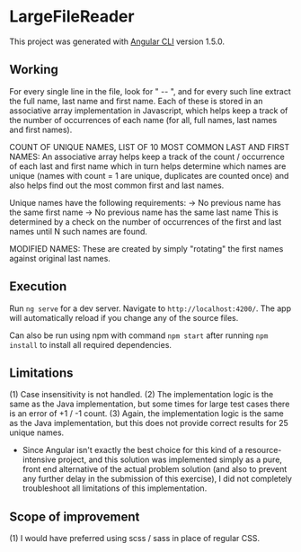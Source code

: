 # LargeFileReader

This project was generated with [Angular CLI](https://github.com/angular/angular-cli) version 1.5.0.

## Working

 For every single line in the file, look for " -- ", and for every such line extract the full name, last name and first name. 
 Each of these is stored in an associative array implementation in Javascript, which helps keep a track of the number of occurrences
 of each name (for all, full names, last names and first names).

 COUNT OF UNIQUE NAMES, LIST OF 10 MOST COMMON LAST AND FIRST NAMES:
  An associative array helps keep a track of the count / occurrence of each 
  last and first name which in turn helps determine which names are unique
  (names with count = 1 are unique, duplicates are counted once) and also helps 
  find out the most common first and last names.

 Unique names have the following requirements:
	 -> No previous name has the same first name
	 -> No previous name has the same last name
 This is determined by a check on the number of occurrences of the first and
 last names until N such names are found.

MODIFIED NAMES:
These are created by simply "rotating" the first names against original last names.

## Execution

Run `ng serve` for a dev server. Navigate to `http://localhost:4200/`. The app will automatically reload if you change any of the source files.

Can also be run using npm with command `npm start` after running `npm install` to install all required dependencies.

## Limitations

 (1) Case insensitivity is not handled.
 (2) The implementation logic is the same as the Java implementation, but some times for large test cases there is an error of +1 / -1 count.
 (3) Again, the implementation logic is the same as the Java implementation, but this does not provide correct results for 25 unique names. 

 - Since Angular isn't exactly the best choice for this kind of a resource-intensive project, and this solution was implemented simply as a pure, 
 front end alternative of the actual problem solution (and also to prevent any further delay in the submission of this exercise), I did not 
 completely troubleshoot all limitations of this implementation.

## Scope of improvement

 (1) I would have preferred using scss / sass in place of regular CSS.